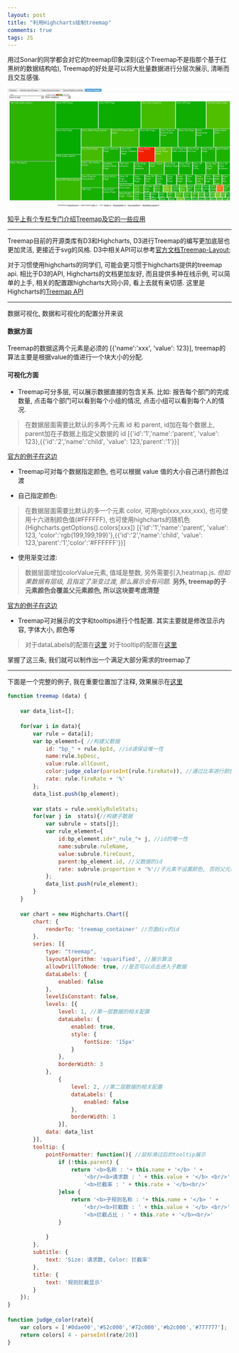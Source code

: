 ```yaml
---
layout: post
title: "利用Highcharts绘制treemap"
comments: true
tags: JS
---
```


用过Sonar的同学都会对它的treemap印象深刻(这个Treemap不是指那个基于红黑树的数据结构哈), Treemap的好处是可以将大批量数据进行分层次展示, 清晰而且交互感强.

![架构图](/post_imgs/sonarTreeMap.jpg)

[知乎上有个专栏专门介绍Treemap及它的一些应用](http://zhuanlan.zhihu.com/datavis/19894525)

---------------------------

Treemap目前的开源类库有D3和Highcharts, D3进行Treemap的编写更加底层也更加灵活, 更接近于svg的风格. D3中相关API可以参考[官方文档Treemap-Layout](https://github.com/mbostock/d3/wiki/Treemap-Layout);

对于习惯使用highcharts的同学们, 可能会更习惯于highcharts提供的treemap api. 相比于D3的API, Highcharts的文档更加友好, 而且提供多种在线示例, 可以简单的上手, 相关的配置跟highcharts大同小异, 看上去就有亲切感. 这里是Highcharts的[Treemap API](http://www.highcharts.com/docs/chart-and-series-types/treemap)

------------------------------

数据可视化, 数据和可视化的配置分开来说

#### 数据方面

Treemap的数据这两个元素是必须的 [{'name':'xxx', 'value': 123}], treemap的算法主要是根据value的值进行一个块大小的分配.

#### 可视化方面

* Treemap可分多层, 可以展示数据直接的包含关系. 比如: 报告每个部门的完成数量, 点击每个部门可以看到每个小组的情况, 点击小组可以看到每个人的情况.

> 在数据层面需要比默认的多两个元素 id 和 parent, id加在每个数据上, parent加在子数据上指定父数据的 id
 [{'id':'1','name':'parent', 'value': 123},{{'id':'2','name':'child', 'value': 123,'parent':'1'}}]

[官方的例子在这边](http://jsfiddle.net/gh/get/jquery/1.7.2/highslide-software/highcharts.com/tree/master/samples/highcharts/demo/treemap-large-dataset)

* Treemap可对每个数据指定颜色, 也可以根据 value 值的大小自己进行颜色过渡

+ 自己指定颜色:

> 在数据层面需要比默认的多一个元素 color, 可用rgb(xxx,xxx,xxx), 也可使用十六进制颜色值(#FFFFFF), 也可使用highcharts的随机色(Highcharts.getOptions().colors[xxx])
 [{'id':'1','name':'parent', 'value': 123, 'color':'rgb(199,199,199)'},{{'id':'2','name':'child', 'value': 123,'parent':'1','color':'#FFFFFF'}}]

+ 使用渐变过渡:

> 数据层面增加colorValue元素, 值域是整数, 另外需要引入heatmap.js. *但如果数据有层级, 且指定了渐变过渡, 那么展示会有问题.* **另外, treemap的子元素颜色会覆盖父元素颜色, 所以这块要考虑清楚**
 
[官方的例子在这边](http://jsfiddle.net/gh/get/jquery/1.7.2/highslide-software/highcharts.com/tree/master/samples/highcharts/demo/treemap-coloraxis)


* Treemap可对展示的文字和tooltips进行个性配置. 其实主要就是修改显示内容, 字体大小, 颜色等

> 对于dataLabels的配置在[这里](http://api.highcharts.com/highcharts#plotOptions.treemap.dataLabels)
> 对于tooltip的配置在[这里](http://api.highcharts.com/highcharts#plotOptions.treemap.tooltip)

掌握了这三条, 我们就可以制作出一个满足大部分需求的treemap了

----------------------------------------

下面是一个完整的例子, 我在重要位置加了注释, 效果展示在[这里](https://jsfiddle.net/zhwbqd/6wngv8xx/3/)

```javascript
function treemap (data) {

    var data_list=[];

    for(var i in data){
        var rule = data[i];
        var bp_element={ //构建父数据
            id: "bp_" + rule.bpId, //id请保证唯一性
            name:rule.bpDesc,
            value:rule.allCount, 
            color:judge_color(parseInt(rule.fireRate)), //通过比率进行颜色的变换
            rate: rule.fireRate + '%'
        };
        data_list.push(bp_element);

        var stats = rule.weeklyRuleStats; 
        for(var j in  stats){//构建子数据
            var subrule = stats[j];
            var rule_element={
                id:bp_element.id+"_rule_"+ j, //id的唯一性
                name:subrule.ruleName,
                value:subrule.fireCount,
                parent:bp_element.id, //父数据的id
                rate: subrule.proportion + '%'//子元素不设置颜色, 否则父元素的颜色会被覆盖
            };
            data_list.push(rule_element);
        }
    }

    var chart = new Highcharts.Chart({
        chart: {
            renderTo: 'treemap_container' //页面div的id
        },
        series: [{
            type: "treemap", 
            layoutAlgorithm: 'squarified', //展示算法
            allowDrillToNode: true, //是否可以点击进入子数据
            dataLabels: {
                enabled: false
            },
            levelIsConstant: false,
            levels: [{
                level: 1, //第一层数据的相关配置
                dataLabels: {
                    enabled: true,
                    style: {
                        fontSize: '15px'
                    }
                },
                borderWidth: 3
            },
                {
                    level: 2, //第二层数据的相关配置
                    dataLabels: {
                        enabled: false
                    },
                    borderWidth: 1
                }],
            data: data_list
        }],
        tooltip: {
            pointFormatter: function(){ //鼠标滑过后的tooltip展示
                if (!this.parent) {
                    return '<b>名称 : '+ this.name + '</b> ' +
                        '<br/><b>请求数 : ' + this.value + '</b> <br/>' +
                        '<b>拦截率 : ' + this.rate + '</b><br/>'
                }else {
                    return '<b>子规则名称 : '+ this.name + '</b> ' +
                        '<br/><b>拦截数 : ' + this.value + '</b> <br/>' +
                        '<b>拦截占比 : ' + this.rate + '</b><br/>'
                }

            }
        },
        subtitle: {
            text: 'Size: 请求数, Color: 拦截率'
        },
        title: {
            text: '规则拦截显示'
        }
    });
}

function judge_color(rate){
    var colors = ['#0dae00','#52c000','#72c000','#b2c000','#777777'];
    return colors[ 4 - parseInt(rate/20)]
}
```


 

